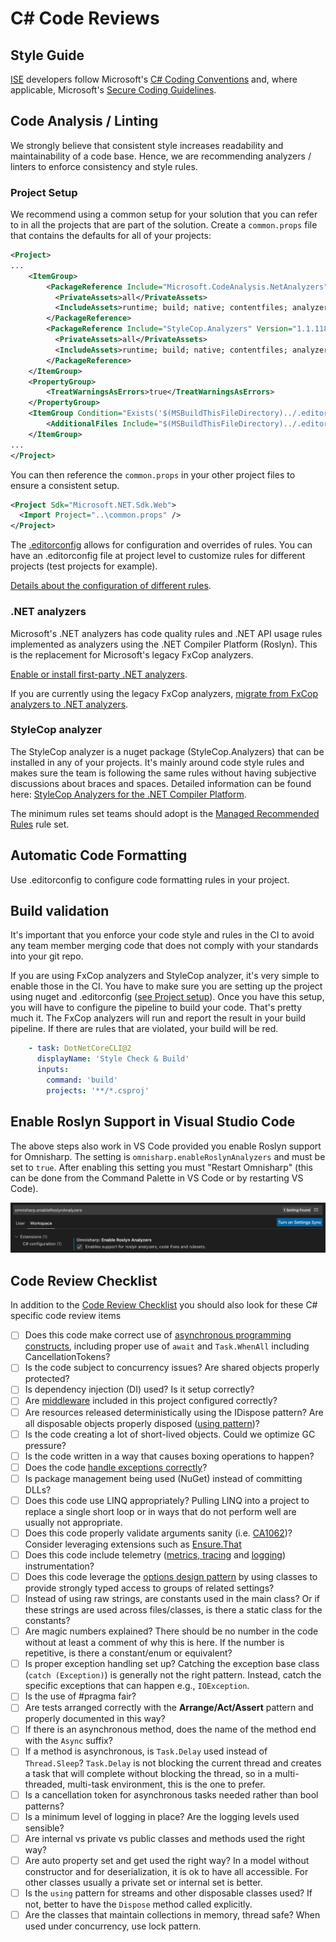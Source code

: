 # C# Code Reviews

## Style Guide

[ISE](../../ISE.md) developers follow Microsoft's [C# Coding Conventions](https://learn.microsoft.com/dotnet/csharp/fundamentals/coding-style/coding-conventions) and, where applicable, Microsoft's [Secure Coding Guidelines](https://learn.microsoft.com/dotnet/standard/security/secure-coding-guidelines).

## Code Analysis / Linting

We strongly believe that consistent style increases readability and maintainability of a code base. Hence, we are recommending analyzers / linters to enforce consistency and style rules.

### Project Setup

We recommend using a common setup for your solution that you can refer to in all the projects that are part of the solution. Create a `common.props` file that contains the defaults for all of your projects:

```xml
<Project>
...
    <ItemGroup>
        <PackageReference Include="Microsoft.CodeAnalysis.NetAnalyzers" Version="5.0.3">
          <PrivateAssets>all</PrivateAssets>
          <IncludeAssets>runtime; build; native; contentfiles; analyzers; buildtransitive</IncludeAssets>
        </PackageReference>
        <PackageReference Include="StyleCop.Analyzers" Version="1.1.118">
          <PrivateAssets>all</PrivateAssets>
          <IncludeAssets>runtime; build; native; contentfiles; analyzers; buildtransitive</IncludeAssets>
        </PackageReference>
    </ItemGroup>
    <PropertyGroup>
        <TreatWarningsAsErrors>true</TreatWarningsAsErrors>
    </PropertyGroup>
    <ItemGroup Condition="Exists('$(MSBuildThisFileDirectory)../.editorconfig')" >
        <AdditionalFiles Include="$(MSBuildThisFileDirectory)../.editorconfig" />
    </ItemGroup>
...
</Project>
```

You can then reference the `common.props` in your other project files to ensure a consistent setup.

```xml
<Project Sdk="Microsoft.NET.Sdk.Web">
  <Import Project="..\common.props" />
</Project>
```

The [.editorconfig](https://learn.microsoft.com/en-us/visualstudio/ide/editorconfig-code-style-settings-reference?view=vs-2019) allows for configuration and overrides of rules. You can have an .editorconfig file at project level to customize rules for different projects (test projects for example).

[Details about the configuration of different rules](https://learn.microsoft.com/en-us/visualstudio/code-quality/use-roslyn-analyzers?view=vs-2019).

### .NET analyzers

Microsoft's .NET analyzers has code quality rules and .NET API usage rules implemented as analyzers using the .NET Compiler Platform (Roslyn). This is the replacement for Microsoft's legacy FxCop analyzers.

[Enable or install first-party .NET analyzers](https://learn.microsoft.com/en-us/visualstudio/code-quality/install-net-analyzers?view=vs-2019).

If you are currently using the legacy FxCop analyzers, [migrate from FxCop analyzers to .NET analyzers](https://learn.microsoft.com/en-us/visualstudio/code-quality/migrate-from-fxcop-analyzers-to-net-analyzers?view=vs-2019).

### StyleCop analyzer

The StyleCop analyzer is a nuget package (StyleCop.Analyzers) that can be installed in any of your projects. It's mainly around code style rules and makes sure the team is following the same rules without having subjective discussions about braces and spaces. Detailed information can be found here: [StyleCop Analyzers for the .NET Compiler Platform](https://github.com/DotNetAnalyzers/StyleCopAnalyzers).

The minimum rules set teams should adopt is the [Managed Recommended Rules](https://learn.microsoft.com/en-us/visualstudio/code-quality/managed-minimum-rules-rule-set-for-managed-code?view=vs-2022) rule set.

## Automatic Code Formatting

Use .editorconfig to configure code formatting rules in your project.

## Build validation

It's important that you enforce your code style and rules in the CI to avoid any team member merging code that does not comply with your standards into your git repo.

If you are using FxCop analyzers and StyleCop analyzer, it's very simple to enable those in the CI. You have to make sure you are setting up the project using nuget and .editorconfig ([see Project setup](#project-setup)). Once you have this setup, you will have to configure the pipeline to build your code. That's pretty much it. The FxCop analyzers will run and report the result in your build pipeline. If there are rules that are violated, your build will be red.

```yaml
    - task: DotNetCoreCLI@2
      displayName: 'Style Check & Build'
      inputs:
        command: 'build'
        projects: '**/*.csproj'
```

## Enable Roslyn Support in Visual Studio Code

The above steps also work in VS Code provided you enable Roslyn support for Omnisharp. The setting is `omnisharp.enableRoslynAnalyzers` and must be set to `true`. After enabling this setting you must "Restart Omnisharp" (this can be done from the Command Palette in VS Code or by restarting VS Code).

![rosyln-support](images/vscode-roslyn.png)

## Code Review Checklist

In addition to the [Code Review Checklist](../process-guidance/reviewer-guidance.md) you should also look for these C# specific code review items

* [ ] Does this code make correct use of [asynchronous programming constructs](https://learn.microsoft.com/en-us/dotnet/csharp/programming-guide/concepts/async/#BKMK_AsyncandAwait), including proper use of `await` and `Task.WhenAll` including CancellationTokens?
* [ ] Is the code subject to concurrency issues? Are shared objects properly protected?
* [ ] Is dependency injection (DI) used? Is it setup correctly?
* [ ] Are [middleware](https://learn.microsoft.com/en-us/aspnet/core/fundamentals/middleware/index?view=aspnetcore-2.1&tabs=aspnetcore2x) included in this project configured correctly?
* [ ] Are resources released deterministically using the IDispose pattern? Are all disposable objects properly disposed ([using pattern](https://learn.microsoft.com/en-us/dotnet/csharp/language-reference/keywords/using-statement))?
* [ ] Is the code creating a lot of short-lived objects. Could we optimize GC pressure?
* [ ] Is the code written in a way that causes boxing operations to happen?
* [ ] Does the code [handle exceptions correctly](https://learn.microsoft.com/en-us/dotnet/standard/exceptions/best-practices-for-exceptions)?
* [ ] Is package management being used (NuGet) instead of committing DLLs?
* [ ] Does this code use LINQ appropriately? Pulling LINQ into a project to replace a single short loop or in ways that do not perform well are usually not appropriate.
* [ ] Does this code properly validate arguments sanity (i.e. [CA1062](https://learn.microsoft.com/en-us/dotnet/fundamentals/code-analysis/quality-rules/ca1062))? Consider leveraging extensions such as [Ensure.That](https://github.com/danielwertheim/Ensure.That)
* [ ] Does this code include telemetry ([metrics, tracing](https://learn.microsoft.com/en-us/azure/azure-monitor/app/app-insights-overview) and [logging](https://serilog.net/)) instrumentation?
* [ ] Does this code leverage the [options design pattern](https://learn.microsoft.com/en-us/aspnet/core/fundamentals/configuration/options?view=aspnetcore-3.1) by using classes to provide strongly typed access to groups of related settings?
* [ ] Instead of using raw strings, are constants used in the main class? Or if these strings are used across files/classes, is there a static class for the constants?
* [ ] Are magic numbers explained? There should be no number in the code without at least a comment of why this is here. If the number is repetitive, is there a constant/enum or equivalent?
* [ ] Is proper exception handling set up? Catching the exception base class (`catch (Exception)`) is generally not the right pattern. Instead, catch the specific exceptions that can happen e.g., `IOException`.
* [ ] Is the use of #pragma fair?
* [ ] Are tests arranged correctly with the **Arrange/Act/Assert** pattern and properly documented in this way?
* [ ] If there is an asynchronous method, does the name of the method end with the `Async` suffix?
* [ ] If a method is asynchronous, is `Task.Delay` used instead of `Thread.Sleep`? `Task.Delay` is not blocking the current thread and creates a task that will complete without blocking the thread, so in a multi-threaded, multi-task environment, this is the one to prefer.
* [ ] Is a cancellation token for asynchronous tasks needed rather than bool patterns?
* [ ] Is a minimum level of logging in place? Are the logging levels used sensible?
* [ ] Are internal vs private vs public classes and methods used the right way?
* [ ] Are auto property set and get used the right way? In a model without constructor and for deserialization, it is ok to have all accessible. For other classes usually a private set or internal set is better.
* [ ] Is the `using` pattern for streams and other disposable classes used? If not, better to have the `Dispose` method called explicitly.
* [ ] Are the classes that maintain collections in memory, thread safe? When used under concurrency, use lock pattern.
